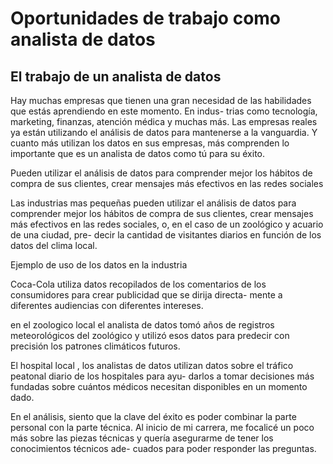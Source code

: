 # Oportunidades de trabajo como analista de datos

## El trabajo de un analista de datos

Hay muchas empresas que tienen una gran necesidad de las habilidades que estás aprendiendo en este momento. En indus-
trias como tecnología, marketing, finanzas, atención médica y muchas más. Las empresas reales ya están utilizando el
análisis de datos para mantenerse a la vanguardia. Y cuanto más utilizan los datos en sus empresas, más comprenden lo
importante que es un analista de datos como tú para su éxito.

Pueden utilizar el análisis de datos para comprender mejor los hábitos de compra de sus clientes, crear mensajes más
efectivos en las redes sociales

Las industrias mas pequeñas pueden utilizar el análisis de datos para comprender mejor los hábitos de compra de sus
clientes, crear mensajes más efectivos en las redes sociales, o, en el caso de un zoológico y acuario de una ciudad, pre-
decir la cantidad de visitantes diarios en función de los datos del clima local.

Ejemplo de uso de los datos en la industria

Coca-Cola utiliza datos recopilados de los comentarios de los consumidores para crear publicidad que se dirija directa-
mente a diferentes audiencias con diferentes intereses.

en el zoologico local el analista de datos tomó años de registros meteorológicos del zoológico y utilizó esos datos para
predecir con precisión los patrones climáticos futuros.

El hospital local , los analistas de datos utilizan datos sobre el tráfico peatonal diario de los hospitales para ayu-
darlos a tomar decisiones más fundadas sobre cuántos médicos necesitan disponibles en un momento dado.

En el análisis, siento que la clave del éxito es poder combinar la parte personal con la parte técnica. Al inicio de mi
carrera, me focalicé un poco más sobre las piezas técnicas y quería asegurarme de tener los conocimientos técnicos ade-
cuados para poder responder las preguntas.
